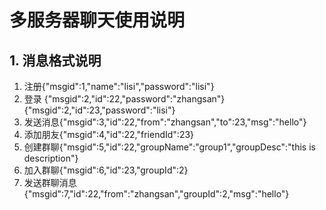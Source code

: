 # 多服务器聊天使用说明

## 1.  消息格式说明
1. 注册{"msgid":1,"name":"lisi","password":"lisi"}
2. 登录
    {"msgid":2,"id":22,"password":"zhangsan"}
    {"msgid":2,"id":23,"password":"lisi"}
3. 发送消息{"msgid":3,"id":22,"from":"zhangsan","to":23,"msg":"hello"}
4. 添加朋友{"msgid":4,"id":22,"friendId":23}
5. 创建群聊{"msgid":5,"id":22,"groupName":"group1","groupDesc":"this is description"}
6. 加入群聊{"msgid":6,"id":23,"groupId":2}
7. 发送群聊消息{"msgid":7,"id":22,"from":"zhangsan","groupId":2,"msg":"hello"}
